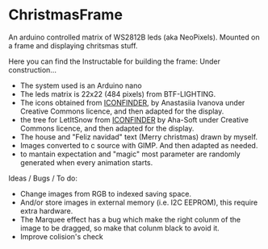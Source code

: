# ChristmasFrame

An arduino controlled matrix of WS2812B leds (aka NeoPixels). Mounted on a frame and displaying chritsmas stuff.

Here you can find the Instructable for building the frame: Under construction...


- The system used is an Arduino nano
- The leds matrix is 22x22 (484 pixels) from BTF-LIGHTING.
- The icons obtained from [ICONFINDER](https://www.iconfinder.com/iconsets/christmas-icon-set-3), by Anastasiia Ivanova under Creative Commons licence, and then adapted for the display.
- the tree for LetItSnow from [ICONFINDER](https://www.iconfinder.com/icons/128380/eco_ecology_flora_forest_green_nature_oak_plant_tree_wood_icon) by Aha-Soft under Creative Commons licence, and then adapted for the display.
- The house and "Feliz navidad" text (Merry christmas) drawn by myself.
- Images converted to c source with GIMP. And then adapted as needed.
- to mantain expectation and "magic" most parameter are randomly generated when every animation starts.


Ideas / Bugs / To do:
- Change images from RGB to indexed saving space.
- And/or store images in external memory (i.e. I2C EEPROM), this require extra hardware.
- The Marquee effect has a bug which make the right colunm of the image to be dragged, so make that colunm black to avoid it.
- Improve colision's check


